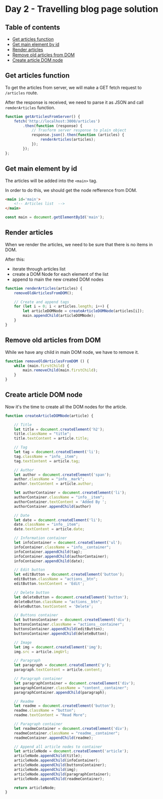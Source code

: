 # Day 2 - Travelling blog page solution

## Table of contents

- [Get articles function](#get-articles-function)
- [Get main element by id](#get-main-element-by-id)
- [Render articles](#render-articles)
- [Remove old articles from DOM](#remove-old-articles-from-dom)
- [Create article DOM node](#create-article-dom-node)

## Get articles function

To get the articles from server, we will make a GET fetch request to `/articles` route.

After the response is received, we need to parse it as JSON and call `remderArticles` function.

```JavaScript
function getArticlesFromServer() {
    fetch('http://localhost:3000/articles')
        .then(function (response) {
            // Trasform server response to plain object
            response.json().then(function (articles) {
                renderArticles(articles);
            });
        });
};
```

## Get main element by id

The articles will be added into the `<main>` tag.

In order to do this, we should get the node refference from DOM.

```HTML
<main id='main'>
    <!-- Articles list  -->
</main>
```

```JavaScript
const main = document.getElementById('main');
```

## Render articles

When we render the articles, we need to be sure that there is no items in DOM.

After this:

- iterate through articles list
- create a DOM Node for each element of the list
- append to main the new created DOM nodes

```JavaScript
function renderArticles(articles) {
    removeOldArticlesFromDOM();

    // Create and append tags
    for (let i = 0; i < articles.length; i++) {
        let articleDOMNode = createArticleDOMNode(articles[i]);
        main.appendChild(articleDOMNode);
    }
}
```

## Remove old articles from DOM

While we have any child in main DOM node, we have to remove it.

```JavaScript
function removeOldArticlesFromDOM () {
    while (main.firstChild) {
        main.removeChild(main.firstChild);
    }
}
```

## Create article DOM node

Now it's the time to create all the DOM nodes for the article.

```JavaScript
function createArticleDOMNode(article) {

    // Title
    let title = document.createElement('h2');
    title.className = "title";
    title.textContent = article.title;

    // Tag
    let tag = document.createElement('li');
    tag.className = "info__item";
    tag.textContent = article.tag;

    // Author
    let author = document.createElement('span');
    author.className = "info__mark";
    author.textContent = article.author;

    let authorContainer = document.createElement('li');
    authorContainer.className = "info__item";
    authorContainer.textContent = 'Added By ';
    authorContainer.appendChild(author)

    // Date
    let date = document.createElement('li');
    date.className = "info__item";
    date.textContent = article.date;

    // Information container
    let infoContainer = document.createElement('ul');
    infoContainer.className = "info__container";
    infoContainer.appendChild(tag);
    infoContainer.appendChild(authorContainer);
    infoContainer.appendChild(date);

    // Edit button
    let editButton = document.createElement('button');
    editButton.className = "actions__btn";
    editButton.textContent = 'Edit';

    // Delete button
    let deleteButton = document.createElement('button');
    deleteButton.className = "actions__btn";
    deleteButton.textContent = 'Delete';

    // Buttons container
    let buttonsContainer = document.createElement('div');
    buttonsContainer.className = "actions__container";
    buttonsContainer.appendChild(editButton);
    buttonsContainer.appendChild(deleteButton);

    // Image
    let img = document.createElement('img');
    img.src = article.imgUrl;

    // Paragraph
    let paragraph = document.createElement('p');
    paragraph.textContent = article.content;

    // Paragraph container
    let paragraphContainer = document.createElement('div');
    paragraphContainer.className = "content__container";
    paragraphContainer.appendChild(paragraph);

    // Readme
    let readme = document.createElement('button');
    readme.className = "button";
    readme.textContent = "Read More";

    // Paragraph container
    let readmeContainer = document.createElement('div');
    readmeContainer.className = "readme__container";
    readmeContainer.appendChild(readme);

    // Append all article nodes to container
    let articleNode = document.createElement('article');
    articleNode.appendChild(title);
    articleNode.appendChild(infoContainer);
    articleNode.appendChild(buttonsContainer);
    articleNode.appendChild(img);
    articleNode.appendChild(paragraphContainer);
    articleNode.appendChild(readmeContainer);

    return articleNode;
}
```